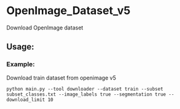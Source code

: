 # OpenImage_Dataset_v5
Download OpenImage dataset

## Usage:

### Example:

Download train dataset from openimage v5
````
python main.py --tool downloader --dataset train --subset subset_classes.txt --image_labels true --segmentation true --download_limit 10
````


